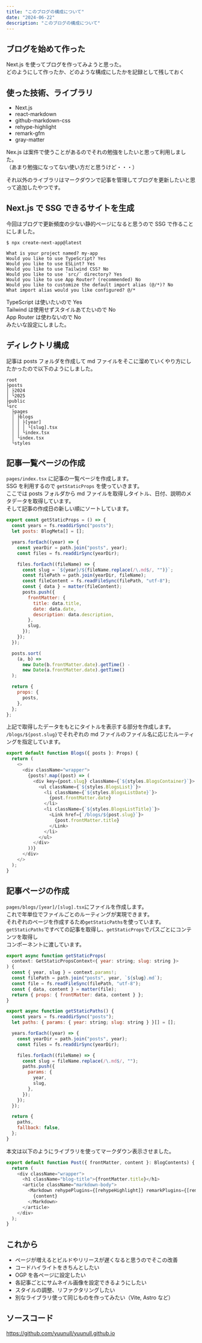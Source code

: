 ```yaml
---
title: "このブログの構成について"
date: "2024-06-22"
description: "このブログの構成について"
---
```


## ブログを始めて作った

Next.js を使ってブログを作ってみようと思った。  
どのようにして作ったか、どのような構成にしたかを記録として残しておく

## 使った技術、ライブラリ

- Next.js
- react-markdown
- github-markdown-css
- rehype-highlight
- remark-gfm
- gray-matter

Nex.js は案件で使うことがあるのでそれの勉強をしたいと思って利用しました。  
（あまり勉強になってない使い方だと思うけど・・・）

それ以外のライブラリはマークダウンで記事を管理してブログを更新したいと思って追加したやつです。

## Next.js で SSG できるサイトを生成

今回はブログで更新頻度の少ない静的ページになると思うので SSG で作ることにしました。

```
$ npx create-next-app@latest

What is your project named? my-app
Would you like to use TypeScript? Yes
Would you like to use ESLint? Yes
Would you like to use Tailwind CSS? No
Would you like to use `src/` directory? Yes
Would you like to use App Router? (recommended) No
Would you like to customize the default import alias (@/*)? No
What import alias would you like configured? @/*
```

TypeScript は使いたいので Yes  
Tailwind は使用せずスタイルあてたいので No  
App Router は使わないので No  
みたいな設定にしました。

## ディレクトリ構成

記事は posts フォルダを作成して md ファイルをそこに溜めていくやり方にしたかったので以下のようにしました。

```
root
├posts
│ ├2024
│ └2025
├public
└src
  ├pages
  │ ├blogs
  │ │ ├[year]
  │ │ │ └[slug].tsx
  │ │ └index.tsx
  │ └index.tsx
  └styles
```

## 記事一覧ページの作成

`pages/index.tsx` に記事の一覧ページを作成します。  
SSG を利用するので `getStaticProps` を使っていきます。  
ここでは posts フォルダから md ファイルを取得しタイトル、日付、説明のメタデータを取得しています。  
そして記事の作成日の新しい順にソートしています。

```js
export const getStaticProps = () => {
  const years = fs.readdirSync("posts");
  let posts: BlogMeta[] = [];

  years.forEach((year) => {
    const yearDir = path.join("posts", year);
    const files = fs.readdirSync(yearDir);

    files.forEach((fileName) => {
      const slug = `${year}/${fileName.replace(/\.md$/, "")}`;
      const filePath = path.join(yearDir, fileName);
      const fileContent = fs.readFileSync(filePath, "utf-8");
      const { data } = matter(fileContent);
      posts.push({
        frontMatter: {
          title: data.title,
          date: data.date,
          description: data.description,
        },
        slug,
      });
    });
  });

  posts.sort(
    (a, b) =>
      new Date(b.frontMatter.date).getTime() -
      new Date(a.frontMatter.date).getTime()
  );

  return {
    props: {
      posts,
    },
  };
};
```

上記で取得したデータをもとにタイトルを表示する部分を作成します。  
`/blogs/${post.slug}`でそれぞれの md ファイルのファイル名に応じたルーティングを指定しています。

```js
export default function Blogs({ posts }: Props) {
  return (
    <>
      <div className="wrapper">
        {posts?.map((post) => (
          <div key={post.slug} className={`${styles.BlogsContainer}`}>
            <ul className={`${styles.BlogsList}`}>
              <li className={`${styles.BlogsListDate}`}>
                {post.frontMatter.date}
              </li>
              <li className={`${styles.BlogsListTitle}`}>
                <Link href={`/blogs/${post.slug}`}>
                  {post.frontMatter.title}
                </Link>
              </li>
            </ul>
          </div>
        ))}
      </div>
    </>
  );
}
```

## 記事ページの作成

`pages/blogs/[year]/[slug].tsx`にファイルを作成します。  
これで年単位でファイルごとのルーティングが実現できます。  
それぞれのページを作成するため`getStaticPaths`を使っています。  
`getStaticPaths`ですべての記事を取得し、`getStaticProps`でパスごとにコンテンツを取得し  
コンポーネントに渡しています。

```js
export async function getStaticProps(
  context: GetStaticPropsContext<{ year: string; slug: string }>
) {
  const { year, slug } = context.params!;
  const filePath = path.join("posts", year, `${slug}.md`);
  const file = fs.readFileSync(filePath, "utf-8");
  const { data, content } = matter(file);
  return { props: { frontMatter: data, content } };
}

export async function getStaticPaths() {
  const years = fs.readdirSync("posts");
  let paths: { params: { year: string; slug: string } }[] = [];

  years.forEach((year) => {
    const yearDir = path.join("posts", year);
    const files = fs.readdirSync(yearDir);

    files.forEach((fileName) => {
      const slug = fileName.replace(/\.md$/, "");
      paths.push({
        params: {
          year,
          slug,
        },
      });
    });
  });

  return {
    paths,
    fallback: false,
  };
}
```

本文は以下のようにライブラリを使ってマークダウン表示させました。

```js
export default function Post({ frontMatter, content }: BlogContents) {
  return (
    <div className="wrapper">
      <h1 className="blog-title">{frontMatter.title}</h1>
      <article className="markdown-body">
        <Markdown rehypePlugins={[rehypeHighlight]} remarkPlugins={[remarkGfm]}>
          {content}
        </Markdown>
      </article>
    </div>
  );
}
```

## これから

- ページが増えるとビルドやリリースが遅くなると思うのでそこの改善
- コードハイライトをきちんとしたい
- OGP を各ページに設定したい
- 各記事ごとにサムネイル画像を設定できるようにしたい
- スタイルの調整、リファクタリングしたい
- 別なライブラリ使って同じものを作ってみたい（Vite, Astro など）

## ソースコード

https://github.com/yuunull/yuunull.github.io
